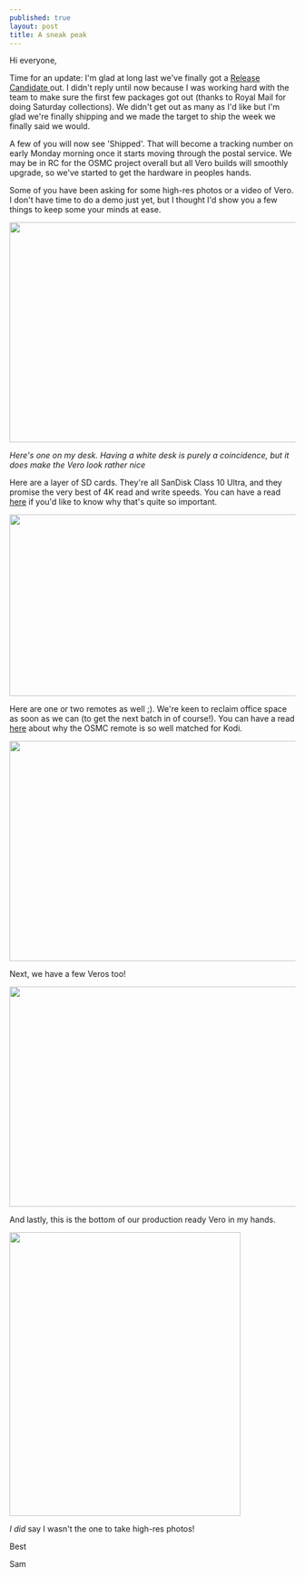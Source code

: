 ```yaml
---
published: true
layout: post
title: A sneak peak
---
```


Hi everyone,

Time for an update: I'm glad at long last we've finally got a [Release Candidate ][1] out. I didn't reply until now because I was working hard with the team to make sure the first few packages got out (thanks to Royal Mail for doing Saturday collections). We didn't get out as many as I'd like but I'm glad we're finally shipping and we made the target to ship the week we finally said we would.

A few of you will now see 'Shipped'. That will become a tracking number on early Monday morning once it starts moving through the postal service. We may be in RC for the OSMC project overall but all Vero builds will smoothly upgrade, so we've started to get the hardware in peoples hands.

Some of you have been asking for some high-res photos or a video of Vero. I don't have time to do a demo just yet, but I thought I'd show you a few things to keep some your minds at ease.

<img src="/uploads/default/366/8667df42652e81fa.jpeg" width="690" height="388"> 

*Here's one on my desk. Having a white desk is purely a coincidence, but it does make the Vero look rather nice*

Here are a layer of SD cards. They're all SanDisk Class 10 Ultra, and they promise the very best of 4K read and write speeds. You can have a read [here][2] if you'd like to know why that's quite so important.

<img src="/uploads/default/368/479777aaec78fe0e.jpeg" width="690" height="320"> 

Here are one or two remotes as well ;). We're keen to reclaim office space as soon as we can (to get the next batch in of course!). You can have a read [here][3] about why the OSMC remote is so well matched for Kodi. 

<img src="/uploads/default/369/971ccae612d85ce9.jpg" width="690" height="388"> 

Next, we have a few Veros too!

<img src="/uploads/default/370/f4f9af702a9c3739.jpg" width="690" height="388">
 
And lastly, this is the bottom of our production ready Vero in my hands.

<img src="/uploads/default/371/441d0f8ae95c50da.jpeg" width="407" height="500"> 

*I did* say I wasn't the one to take high-res photos!

Best

Sam


  [1]: https://osmc.tv/2015/03/osmc-release-candidate/
  [2]: http://progress.getvero.tv/2015/01/25/talking-about-sd-cards/
  [3]: http://progress.getvero.tv/2015/01/21/a-look-at-the-final-remote/
